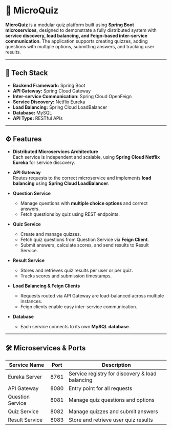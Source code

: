 # 🧩 MicroQuiz 

**MicroQuiz** is a modular quiz platform built using **Spring Boot microservices**, designed to demonstrate a fully distributed system with **service discovery, load balancing, and Feign-based inter-service communication**. The application supports creating quizzes, adding questions with multiple options, submitting answers, and tracking user results.

---

## 🚀 Tech Stack

- **Backend Framework:** Spring Boot
- **API Gateway:** Spring Cloud Gateway
- **Inter-service Communication:** Spring Cloud OpenFeign
- **Service Discovery:** Netflix Eureka 
- **Load Balancing:** Spring Cloud LoadBalancer  
- **Database:** MySQL  
- **API Type:** RESTful APIs

---

## ⚙️ Features

- **Distributed Microservices Architecture**  
  Each service is independent and scalable, using **Spring Cloud Netflix Eureka** for service discovery.

- **API Gateway**  
  Routes requests to the correct microservice and implements **load balancing** using **Spring Cloud LoadBalancer**.

- **Question Service**  
  - Manage questions with **multiple choice options** and correct answers.  
  - Fetch questions by quiz using REST endpoints.  

- **Quiz Service**  
  - Create and manage quizzes.  
  - Fetch quiz questions from Question Service via **Feign Client**.  
  - Submit answers, calculate scores, and send results to Result Service.  

- **Result Service**  
  - Stores and retrieves quiz results per user or per quiz.  
  - Tracks scores and submission timestamps.  

- **Load Balancing & Feign Clients**  
  - Requests routed via API Gateway are load-balanced across multiple instances.  
  - Feign clients enable easy inter-service communication.  

- **Database**  
  - Each service connects to its own **MySQL database**.

---

## 🛠 Microservices & Ports

| Service Name      | Port | Description |
|-------------------|------|-------------|
| Eureka Server     | 8761 | Service registry for discovery & load balancing |
| API Gateway       | 8080 | Entry point for all requests |
| Question Service  | 8081 | Manage quiz questions and options |
| Quiz Service      | 8082 | Manage quizzes and submit answers |
| Result Service    | 8083 | Store and retrieve user quiz results |
